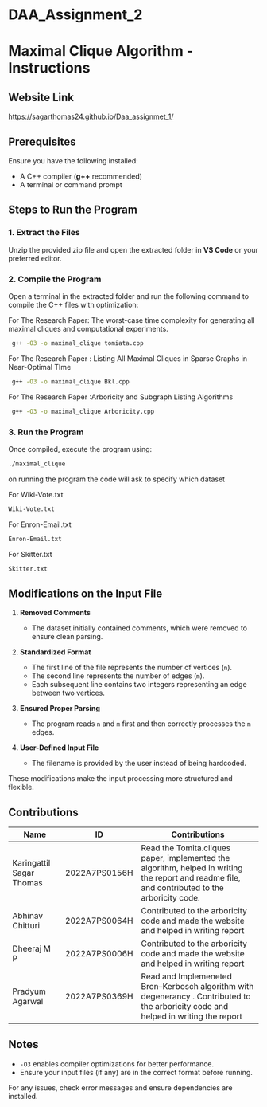 # DAA_Assignment_2
# Maximal Clique Algorithm - Instructions
## Website Link
https://sagarthomas24.github.io/Daa_assignmet_1/
## Prerequisites
Ensure you have the following installed:

- A C++ compiler (**g++** recommended)
- A terminal or command prompt

## Steps to Run the Program

### 1. Extract the Files
Unzip the provided zip file and open the extracted folder in **VS Code** or your preferred editor.

### 2. Compile the Program
Open a terminal in the extracted folder and run the following command to compile the C++ files with optimization:

For The Research Paper:  The worst-case time complexity for generating all maximal cliques and computational experiments.
```bash
 g++ -O3 -o maximal_clique tomiata.cpp
```

For The Research Paper :  Listing All Maximal Cliques in Sparse Graphs in Near-Optimal TIme
```bash
 g++ -O3 -o maximal_clique Bkl.cpp
```
For The Research Paper :Arboricity and Subgraph Listing Algorithms
```bash
 g++ -O3 -o maximal_clique Arboricity.cpp
```





### 3. Run the Program
Once compiled, execute the program using:

```bash
./maximal_clique
```
on running the program the code will ask to specify which dataset 

For Wiki-Vote.txt
``` bash
Wiki-Vote.txt
```
For Enron-Email.txt
```bash
Enron-Email.txt
```
For Skitter.txt
``` bash
Skitter.txt
```


## Modifications on the Input File  

1. **Removed Comments**  
   - The dataset initially contained comments, which were removed to ensure clean parsing.  

2. **Standardized Format**  
   - The first line of the file represents the number of vertices (`n`).  
   - The second line represents the number of edges (`m`).  
   - Each subsequent line contains two integers representing an edge between two vertices.  

3. **Ensured Proper Parsing**  
   - The program reads `n` and `m` first and then correctly processes the `m` edges.  

4. **User-Defined Input File**  
   - The filename is provided by the user instead of being hardcoded.  

These modifications make the input processing more structured and flexible.


## Contributions  

| Name                        | ID               | Contributions                                                                 |
|-----------------------------|-----------------|-------------------------------------------------------------------------------|
| Karingattil Sagar Thomas    | 2022A7PS0156H   | Read the Tomita.cliques paper, implemented the algorithm, helped in writing the report and readme file, and contributed to the arboricity code.     |
| Abhinav Chitturi            | 2022A7PS0064H   | Contributed to the arboricity code and made the website and helped in writing report                                                                |
| Dheeraj M P                 | 2022A7PS0006H   | Contributed to the arboricity code and made the website and helped in writing report                                                                |
| Pradyum Agarwal             | 2022A7PS0369H   | Read and Implemeneted Bron–Kerbosch algorithm with degenerancy . Contributed to the arboricity code and helped in writing the report                |

                                                                  



## Notes
- `-O3` enables compiler optimizations for better performance.
- Ensure your input files (if any) are in the correct format before running.

For any issues, check error messages and ensure dependencies are installed.
